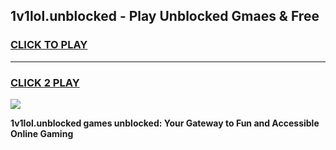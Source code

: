
## 1v1lol.unblocked - Play Unblocked Gmaes & Free
<h3>
<a href="https://news.freeplayer.one?title=1v1lol.unblocked&ref=16F">CLICK TO PLAY</a></h3>
<hr>

<h3>
<a href="https://news.freeplayer.one?title=1v1lol.unblocked&ref=16F">CLICK 2 PLAY</a>
  
</h3>

<a href="https://news.freeplayer.one?title=1v1lol.unblocked&ref=16F/"><img src="https://clearcache.store/games.png"></a>


**1v1lol.unblocked games unblocked: Your Gateway to Fun and Accessible Online Gaming**
